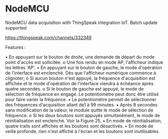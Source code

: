 # NodeMCU
NodeMCU data acquisition with ThingSpeak integration IoT. Batch update supported

https://thingspeak.com/channels/332349

Features :

• En appuyant sur le bouton de droite, une demande de départ du mode point d'accès
est sollicitée.
  o Une fois rendu en mode AP, l'afficheur indique les lettres 'AP'.
• En appuyant sur le bouton de gauche, le mode d'opération de l'interface est
enclenché. Dès que l'afficheur numérique commence à clignoter;
  o Si aucun bouton n'est appuyé, la fréquence d'acquisition est affichée et le
mode d'opération de l'interface viendra à échéance après quatre secondes.
  o Si le bouton de gauche est appuyé, le mode de sélection de fréquence en
engagé. Le potentiomètre peut donc être utilisé pour faire varier la
fréquence.
▪ Le potentiomètre permet de sélectionner des fréquences
d'acquisition allant de1 à 99 minutes.
▪ Après 8 secondes sans modification de la valeur, le module quitte le
mode de sélection de fréquence.
  o Si les deux boutons sont appuyés simultanément, le mode de réinitialisation
est enclenché. Voir la Figure 25.
▪ En mode de réinitialisation, quatre traits sont affichés et les boutons
sont désactivés.
• En mode de veille profonde, rien n'est affiché à l'écran et les boutons sont
inutilisables
